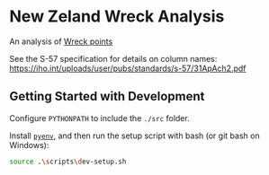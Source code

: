 
# New Zeland Wreck Analysis

An analysis of [Wreck points](https://data.linz.govt.nz/layer/50518-wreck-points-hydro-190k-1350k/)

See the S-57 specification for details on column names:
<https://iho.int/uploads/user/pubs/standards/s-57/31ApAch2.pdf>

## Getting Started with Development

Configure `PYTHONPATH` to include the `./src` folder.

Install [`pyenv`](https://github.com/pyenv/pyenv), and then run the setup script with
bash (or git bash on Windows):

```bash
source .\scripts\dev-setup.sh
```
